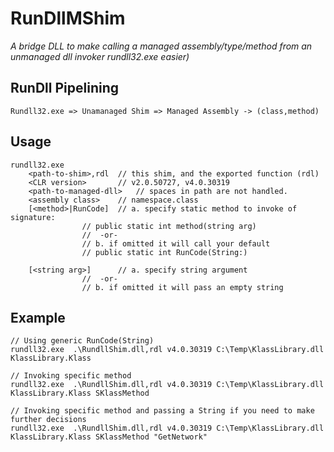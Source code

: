 # RunDllMShim

_A bridge DLL to make calling a managed assembly/type/method from an unmanaged dll invoker rundll32.exe easier)_

## RunDll Pipelining

`Rundll32.exe => Unamanaged Shim => Managed Assembly -> (class,method)`


## Usage

```
rundll32.exe
	<path-to-shim>,rdl	// this shim, and the exported function (rdl)
	<CLR version>		// v2.0.50727, v4.0.30319
	<path-to-managed-dll>   // spaces in path are not handled. 
	<assembly class>	// namespace.class
	[<method>|RunCode]	// a. specify static method to invoke of signature:
				// public static int method(string arg) 
				//  -or-
				// b. if omitted it will call your default
				// public static int RunCode(String:)

	[<string arg>]		// a. specify string argument 
				//  -or-
				// b. if omitted it will pass an empty string
```

## Example

```
// Using generic RunCode(String)
rundll32.exe  .\RundllShim.dll,rdl v4.0.30319 C:\Temp\KlassLibrary.dll KlassLibrary.Klass

// Invoking specific method
rundll32.exe  .\RundllShim.dll,rdl v4.0.30319 C:\Temp\KlassLibrary.dll KlassLibrary.Klass SKlassMethod

// Invoking specific method and passing a String if you need to make further decisions 
rundll32.exe  .\RundllShim.dll,rdl v4.0.30319 C:\Temp\KlassLibrary.dll KlassLibrary.Klass SKlassMethod "GetNetwork"
```
